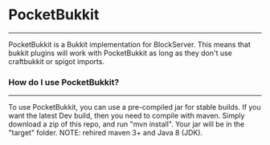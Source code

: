 # PocketBukkit
---------------
PocketBukkit is a Bukkit implementation for BlockServer. This means that bukkit plugins will work with PocketBukkit as long as they don't use craftbukkit or spigot imports.

### How do I use PocketBukkit?
------------------------------
To use PocketBukkit, you can use a pre-compiled jar for stable builds. If you want the latest Dev build, then you need to compile with maven. Simply download a zip of this repo, and run "mvn install". Your jar will be in the "target" folder. NOTE: rehired maven 3+ and Java 8 (JDK).
